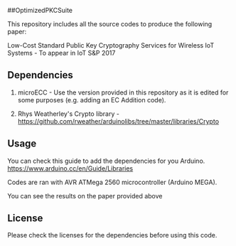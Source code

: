 ##OptimizedPKCSuite

This repository includes all the source codes to produce the following paper:

Low-Cost Standard Public Key Cryptography Services for Wireless IoT Systems - To appear in IoT S&P 2017

## Dependencies

1. microECC - Use the version provided in this repository as it is edited for some purposes (e.g. adding an EC Addition code).

2. Rhys Weatherley's Crypto library - https://github.com/rweather/arduinolibs/tree/master/libraries/Crypto

## Usage

You can check this guide to add the dependencies for you Arduino. https://www.arduino.cc/en/Guide/Libraries

Codes are ran with AVR ATMega 2560 microcontroller (Arduino MEGA).

You can see the results on the paper provided above

## License

Please check the licenses for the dependencies before using this code.



